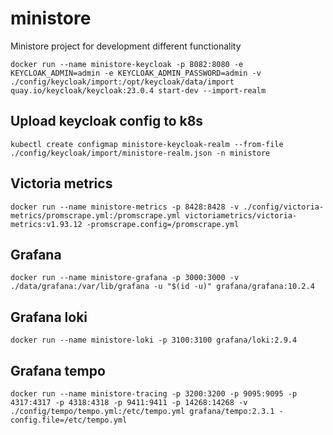 # ministore
Ministore project for development different functionality

```shell
docker run --name ministore-keycloak -p 8082:8080 -e KEYCLOAK_ADMIN=admin -e KEYCLOAK_ADMIN_PASSWORD=admin -v ./config/keycloak/import:/opt/keycloak/data/import quay.io/keycloak/keycloak:23.0.4 start-dev --import-realm
```

## Upload keycloak config to k8s
```shell
kubectl create configmap ministore-keycloak-realm --from-file ./config/keycloak/import/ministore-realm.json -n ministore
```

## Victoria metrics
```shell
docker run --name ministore-metrics -p 8428:8428 -v ./config/victoria-metrics/promscrape.yml:/promscrape.yml victoriametrics/victoria-metrics:v1.93.12 -promscrape.config=/promscrape.yml
```

## Grafana
```shell
docker run --name ministore-grafana -p 3000:3000 -v ./data/grafana:/var/lib/grafana -u "$(id -u)" grafana/grafana:10.2.4
```

## Grafana loki
```shell
docker run --name ministore-loki -p 3100:3100 grafana/loki:2.9.4
```

## Grafana tempo
```shell
docker run --name ministore-tracing -p 3200:3200 -p 9095:9095 -p 4317:4317 -p 4318:4318 -p 9411:9411 -p 14268:14268 -v ./config/tempo/tempo.yml:/etc/tempo.yml grafana/tempo:2.3.1 -config.file=/etc/tempo.yml
```
